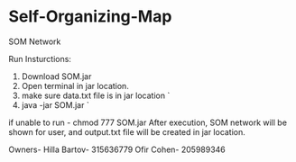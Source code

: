 # Self-Organizing-Map
SOM Network

Run Insturctions:
1. Download SOM.jar
2. Open terminal in jar location.
3. make sure data.txt file is in jar location
`
3. java -jar SOM.jar
`

if unable to run - chmod 777 SOM.jar
After execution, SOM network will be shown for user,
and output.txt file will be created in jar location.


Owners-
Hilla Bartov- 315636779
Ofir Cohen-   205989346
